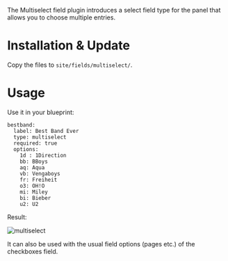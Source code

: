 The Multiselect field plugin introduces a select field type for the panel that allows you to choose multiple entries.

# Installation & Update
Copy the files to `site/fields/multiselect/`.


# Usage

Use it in your blueprint:

```
bestband:
  label: Best Band Ever
  type: multiselect
  required: true
  options:
    1d : 1Direction
    bb: BBoys
    aq: Aqua
    vb: Vengaboys
    fr: Freiheit
    o3: OH!O
    mi: Miley
    bi: Bieber
    u2: U2
```

Result: 

![multiselect](https://cloud.githubusercontent.com/assets/3788865/7901802/8761ab8c-079b-11e5-98f2-a59f8a1d2e1c.gif)

It can also be used with the usual field options (pages etc.) of the checkboxes field.

